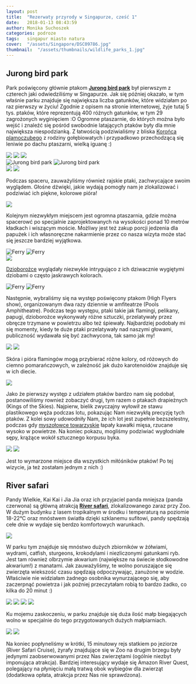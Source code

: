 ```yaml
---
layout: post
title:  "Rezerwaty przyrody w Singapurze, cześć 1"
date:   2018-01-13 08:43:59
author: Monika Suchoszek
categories: podroze
tags:	singapur miasto natura 
cover:  "/assets/Singapore/DSC09786.jpg"
thumbnail:  "/assets/thumbnails/wildlife_parks_1.jpg"
---
```


## Jurong bird park

Park poświęcony głównie ptakom <a href="https://www.wrs.com.sg/en/jurong-bird-park/"><strong>Jurong bird park</strong></a> był pierwszym z czterech jaki odwiedziliśmy w 
Singapurze. Jak się później okazało, w tym właśnie parku znajduje się największa liczba gatunków, które widziałam po raz pierwszy w życiu! Zgodnie z opisem na
 stronie internetowej, żyje tutaj 5 tys. ptaków, które reprezentują 400 różnych gatunków, w tym 29 zagrożonych wyginięciem :O Ogromne ptaszarnie, 
 do których można było wejść i znaleźć się pośród swobodnie latających ptaków były dla mnie największa niespodzianką. Z łatwością podziwialiśmy z
  bliska <a href="https://pl.m.wikipedia.org/wiki/Koroniec_plamoczuby">Korońca plamoczubego</a> z rodziny gołębiowatych i przypadkowo przechodzącą 
  się leniwie po dachu ptaszarni, wielką iguanę :)

<img src="/assets/Singapore/DSC09992.jpg">

<img src="/assets/Singapore/DSC09786.jpg">

<img src="/assets/Singapore/ESC00002.jpg">

<div class="row">
  <img src="/assets/Singapore/DSC09765.jpg" class="column-50" alt="Jurong bird park" />
  <img src="/assets/Singapore/DSC09779-e1516592093835.jpg" class="column-50" alt="Jurong bird park" />
</div>

<img src="/assets/Singapore/DSC09968.jpg">
<img src="/assets/Singapore/DSC09973.jpg">

Podczas spaceru, zauważyliśmy również rajskie ptaki, zachwycające swoim wyglądem. Głośne dźwięki, jakie wydają pomogły nam je zlokalizować i podziwiać 
ich piękne, kolorowe pióra!

<img src="/assets/Singapore/DSC09794-e1516592290387.jpg">

Kolejnym niezwykłym miejscem jest ogromna ptaszarnia, gdzie można spacerowć po specjalnie zaprojektowanych na wysokości ponad 10 metrów kładkach 
i wiszącym moście. Możliwy jest też zakup porcji jedzenia dla papużek i ich własnoręczne nakarmienie przez co nasza wizyta może stać się jeszcze 
bardziej wyjątkowa.

<div class="row">
  <img src="/assets/Singapore/IMG_20180114_144103150.jpg" class="column-50" alt="Ferry" />
  <img src="/assets/Singapore/DSC09761-e1516592046344.jpg" class="column-50" alt="Ferry" />
</div>

<img src="/assets/Singapore/DSC09983.jpg">

<a href="https://pl.m.wikipedia.org/wiki/Dzioborożce">Dzioborożce</a> wyglądały niezwykle intrygująco z ich dziwacznie wygiętymi dziobami o 
często jaskrawych kolorach.

<div class="row">
  <img src="/assets/Singapore/DSC09809-e1516592017408.jpg" class="column-50" alt="Ferry" />
  <img src="/assets/Singapore/DSC09812.jpg" class="column-50" alt="Ferry" />
</div>

Następnie, wybraliśmy się na występ poświęcony ptakom (High Flyers show), organizowanym dwa razy dziennie w amfiteatrze (Pools Amphitheatre). 
Podczas tego występu, ptaki takie jak flamingi, pelikany, papugi, dzioborożce wykonywały różne sztuczki, przelatywały przez obręcze trzymane 
w powietrzu albo też śpiewały. Najbardziej podobały mi się momenty, kiedy te duże ptaki przelatywały nad naszymi głowami, publiczność wydawała
 się być zachwycona, tak samo jak my!

<img src="/assets/Singapore/DSC09918.jpg">
<img src="/assets/Singapore/DSC09850.jpg">

Skóra i pióra flamingów mogą przybierać różne kolory, od różowych do ciemno pomarańczowych, w zależność jak dużo karotenoidów znajduje się w ich diecie.

<img src="/assets/Singapore/DSC09923.jpg">

Jako że pierwszy występ z udziałem ptaków bardzo nam się podobał, postanowiliśmy rownież zobaczyć drugi, tym razem o ptakach drapieżnych
 (Kings of the Skies). Najpierw, bielik zwyczajny wyłowił ze stawu plastikowego węża podczas lotu, pokazując Nam niezwykłą precyzję tych ptaków.
 Z kolei sowy udowodniły Nam, że ich lot jest zupełnie bezszelestny, podczas gdy <a href="https://pl.m.wikipedia.org/wiki/Myszołowiec_towarzyski">myszołowce
  towarzyskie</a> łapały kawałki mięsa, rzucane wysoko w powietrze. Na koniec pokazu, mogliśmy podziwiać wygłodniałe sępy, krążące wokół 
  sztucznego korpusu byka.
  
<img src="/assets/Singapore/DSC09934.jpg">
<img src="/assets/Singapore/DSC09958.jpg">

Jest to wymarzone miejsce dla wszystkich miłóśników ptaków! Po tej wizycie, ja też zostałam jednym z nich :)

## River safari

Pandy Wielkie, Kai Kai i Jia Jia oraz ich przyjaciel panda mniejsza (panda czerwona) są główną atrakcją <a href="https://www.wrs.com.sg/en/river-safari/"><strong>River safari</strong></a>, 
zlokalizowanego zaraz przy Zoo. W dużym budynku z lasem tropikalnym w środku i temperaturą na poziomie 18-22°C oraz mnóstwem 
światła dzięki szklanemu sufitowi, pandy spędzają cełe dnie w wydaje się berdzo komfortowych warunkach.

<img src="/assets/Singapore/DSC00304.jpg">

W parku tym znajduje się mnóstwo dużych zbiorników w żółwiami, wydrami, catfish, sturgeons, krokodylami i niezliczonymi gatunkami ryb. Jest tam 
również olbrzymie akwarium (największe na świecie słodkowodne akwarium!) z manatami. Jak zauważyliśmy, te wolno poruszające się zwierzęta wiekszość 
czasu spędzają odpoczywając, zanużone w wodzie. Właściwie nie widziałam żadnego osobnika wynurzającego się, aby zaczerpnąć powietrza i jak poźniej 
przeczytałam robią to bardzo żadko, co kilka do 20 minut :)

<img src="/assets/Singapore/IMG_20180115_164900013.jpg">
<img src="/assets/Singapore/IMG_20180115_140035651.jpg">
 <img src="/assets/Singapore/IMG_20180115_151741170.jpg">
         <img src="/assets/Singapore/IMG_20180115_164649690.jpg">
     
Ku mojemu zaskoczeniu, w parku znajduje się duża ilość małp biegających wolno w specjalnie do tego przygotowanych dużych małpiarniach.

<img src="/assets/Singapore/DSC00317.jpg">
 <img src="/assets/Singapore/DSC00320.jpg">    

   Na koniec popłyneliśmy w krótki, 15 minutowy rejs statkiem po jeziorze (River Safari Cruise), żyrafy znajdujące się w Zoo na drugim brzegu 
   były jedynymi zaobserwowanymi przez Nas zwierzętami (ogólnie niezbyt imponująca atrakcja). Bardziej interesujący wydaje się Amazon River Quest,
    polegający na płynięciu małą tratwą obok wybiegów dla zwierząt (dodatkowa opłata, atrakcja przez Nas nie sprawdzona).

